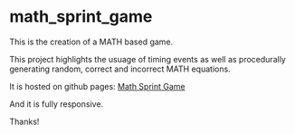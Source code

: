 # math_sprint_game

This is the creation of a MATH based game.

This project highlights the usuage of timing events as well as procedurally generating random, correct and incorrect MATH equations.

It is hosted on github pages: [Math Sprint Game](https://erehmaryann.github.io/math_sprint_game/) 

And it is fully responsive.

Thanks!
